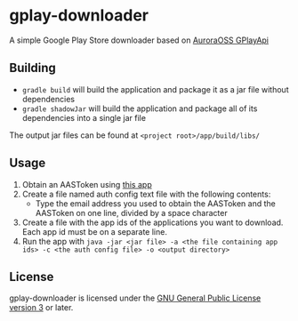 # gplay-downloader

A simple Google Play Store downloader based on [AuroraOSS GPlayApi](https://gitlab.com/AuroraOSS/gplayapi)

## Building
- `gradle build` will build the application and package it as a jar file without dependencies
- `gradle shadowJar` will build the application and package all of its dependencies into a single jar file

The output jar files can be found at `<project root>/app/build/libs/`

## Usage
1. Obtain an AASToken using [this app](https://github.com/whyorean/Authenticator)
2. Create a file named auth config text file with the following contents:
    - Type the email address you used to obtain the AASToken and the AASToken on one line, divided by a space character
3. Create a file with the app ids of the applications you want to download. Each app id must be on a separate line.
4. Run the app with `java -jar <jar file> -a <the file containing app ids> -c <the auth config file> -o <output directory>`

## License
gplay-downloader is licensed under the [GNU General Public License version 3](/LICENSE) or later.
